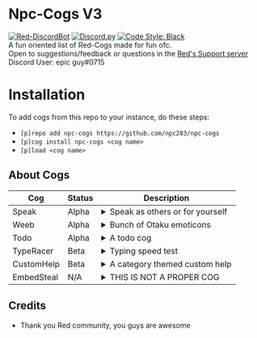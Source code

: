 # Npc-Cogs V3
[![Red-DiscordBot](https://img.shields.io/badge/Red--DiscordBot-V3-red.svg)](https://github.com/Cog-Creators/Red-DiscordBot) 
[![Discord.py](https://img.shields.io/badge/Discord.py-rewrite-blue.svg)](https://github.com/Rapptz/discord.py/tree/rewrite)
[![Code Style: Black](https://img.shields.io/badge/code%20style-black-000000.svg)](https://github.com/ambv/black)  
A fun oriented list of Red-Cogs made for fun ofc.  
Open to suggestions/feedback or questions in the [Red's Support server](https://discord.gg/GET4DVk)  
Discord User: epic guy#0715  

 # Installation
To add cogs from this repo to your instance, do these steps:
- `[p]repo add npc-cogs https://github.com/npc203/npc-cogs`
- `[p]cog install npc-cogs <cog name>`
- `[p]load <cog name>`

## About Cogs
| Cog | Status | Description |
| --- | ---------- |---------------- |
| Speak | Alpha |<details><summary>Speak as others or for yourself</summary>This uses webhooks to mimic the person's identity and speak what you type, it also can speak stuff for you (insults and sadme)</details>
| Weeb | Alpha |<details><summary>Bunch of Otaku emoticons</summary>Expwess youw weebness using the bunch of wandom weeb emoticons UwU</details>
| Todo | Alpha |<details><summary>A todo cog</summary>A simple todo cog to remember your tasks</details>
| TypeRacer | Beta |<details><summary>Typing speed test</summary>Test you typing skills with this cog</details>
| CustomHelp | Beta |<details><summary>A category themed custom help</summary>Kindly read the cog's readme in the folder for setup</details>
| EmbedSteal | N/A | <details><summary>THIS IS NOT A PROPER COG</summary>DO NOT INSTALL THIS</details>
                                                                                                                                                                                                                          
## Credits
- Thank you Red community, you guys are awesome
